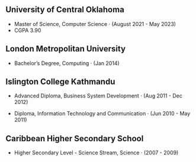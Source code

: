 ## University of Central Oklahoma
- Master of Science, Computer Science · (August 2021 - May 2023)
- CGPA 3.90

## London Metropolitan University
- Bachelor’s Degree, Computing · (Jan 2014)

## Islington College Kathmandu
- Advanced Diploma, Business System Development · (Aug 2011 - Dec 2012)

- Diploma, Information Technology and Communication · (Jun 2010 - May 2011)

## Caribbean Higher Secondary School
- Higher Secondary Level - Science Stream, Science · (2007 - 2009)
